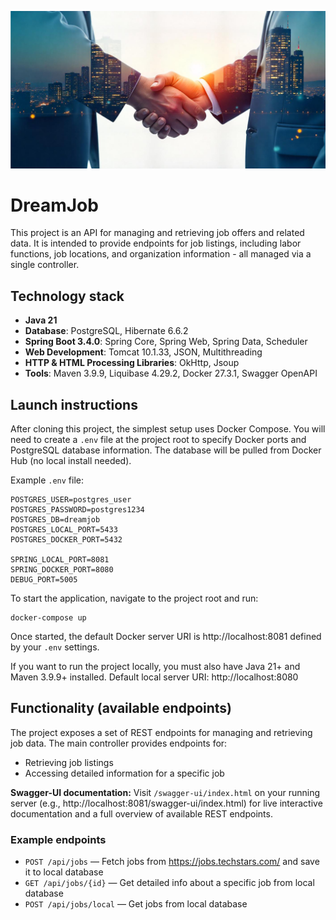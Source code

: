 ![dreamjob.png](src/main/resources/static/dreamjob.png)
# DreamJob
This project is an API for managing and retrieving job offers and related data.
It is intended to provide endpoints for job listings, including labor functions, job locations, 
and organization information - all managed via a single controller.

## Technology stack
- **Java 21**
- **Database**: PostgreSQL, Hibernate 6.6.2
- **Spring Boot 3.4.0**: Spring Core, Spring Web, Spring Data, Scheduler
- **Web Development**: Tomcat 10.1.33, JSON, Multithreading
- **HTTP & HTML Processing Libraries**: OkHttp, Jsoup
- **Tools**: Maven 3.9.9, Liquibase 4.29.2, Docker 27.3.1, Swagger OpenAPI

## Launch instructions
After cloning this project, the simplest setup uses Docker Compose. You will need to create a 
`.env` file at the project root to specify Docker ports and PostgreSQL database information. 
The database will be pulled from Docker Hub (no local install needed).

Example `.env` file:
```dotenv
POSTGRES_USER=postgres_user
POSTGRES_PASSWORD=postgres1234
POSTGRES_DB=dreamjob
POSTGRES_LOCAL_PORT=5433
POSTGRES_DOCKER_PORT=5432

SPRING_LOCAL_PORT=8081
SPRING_DOCKER_PORT=8080
DEBUG_PORT=5005
```

To start the application, navigate to the project root and run:
```console
docker-compose up
```
Once started, the default Docker server URI is http://localhost:8081 defined by your `.env` settings.

If you want to run the project locally, you must also have Java 21+ and Maven 3.9.9+ installed. 
Default local server URI: http://localhost:8080

## Functionality (available endpoints)
The project exposes a set of REST endpoints for managing and retrieving job data.
The main controller provides endpoints for:

- Retrieving job listings
- Accessing detailed information for a specific job

**Swagger-UI documentation:**
Visit `/swagger-ui/index.html` on your running server (e.g., http://localhost:8081/swagger-ui/index.html) 
for live interactive documentation and a full overview of available REST endpoints.

### Example endpoints
- `POST /api/jobs` — Fetch jobs from https://jobs.techstars.com/ and save it to local database
- `GET /api/jobs/{id}` — Get detailed info about a specific job from local database
- `POST /api/jobs/local` — Get jobs from local database
